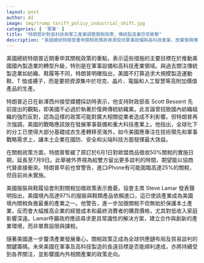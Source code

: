 ```yaml
---
layout: post
author: AI
image: img/trump_tariff_policy_industrial_shift.jpg
categories: [ '軍事' ]
title: "特朗普針對高科技與軍工產業調整關稅政策，傳統製造業恐受衝擊"
description: "美國總統特朗普重申關稅政策將資源投向軍事設備與高科技產業，放棄復興傳統紡織製造，延後對歐盟關稅生效爭取談判時間。服裝與鞋履業界憂政策推高成本，影響低收入家庭。美國未來產業布局與全球供應鏈發展動向引發關注。"
---
```

美國總統特朗普近期重申其關稅政策的重點，表示這些措施的主要目標在於推動美國國內製造業的轉型升級，特別是在軍事設備和高科技產業領域。與過去關注傳統製造業如紡織、鞋履等不同，特朗普明確指出，美國不打算追求大規模製造運動鞋、T 恤或襪子，而是要把資源集中於坦克、晶片、電腦和人工智慧等高附加價值產品的生產。

特朗普近日在新澤西州接受媒體採訪時表示，他支持財政部長 Scott Bessent 先前提出的觀點，即美國不必過於執著於復興傳統紡織業。此言論曾招致國內紡織組織的強烈反對，認為這樣的政策可能對廣大相關從業者造成不利影響。但特朗普再次強調，美國的戰略應該放在發展軍事裝備和重大科技產業上。他指出，全球化下的分工已使得大部分基礎成衣生產轉移至海外，如今美國應專注在技術領先和軍事戰略需求上，讓本土企業在國防、安全和尖端科技方面發揮最大效益。

在關稅政策方面，特朗普暫緩了原訂於6月1日對歐盟商品徵收50%關稅的實施日期，延長至7月9日。此舉被外界視為給雙方留出更多談判的時間，期望能以協商代替直接衝突。特朗普早前也曾警告，進口iPhone有可能面臨高達25%的關稅，但目前尚未實施。

美國服裝與鞋履協會則對關稅加徵政策表示擔憂。協會主席 Steve Lamar 發表聲明指出，美國境內高達97%的服裝與鞋類產品依賴進口，這已使該產業成為美國境內關稅負擔最重的產業之一。他警告，進一步加徵關稅不但無助於保護本土產業，反而會大幅推高企業的經營成本和最終消費者的購買價格，尤其對低收入家庭影響深遠。Lamar呼籲政府應該尋求更具常識性的解決方案，建立合作與創新的產業環境，而非單靠設限與課稅。

隨著美國進一步釐清產業發展重心，關稅政策正成為全球供應鏈布局及貿易談判的關鍵籌碼。未來美國在軍事及高科技製造的長遠目標是否能順利達成，亦將持續受到各界關注，並影響國內外相關產業的政策走向。